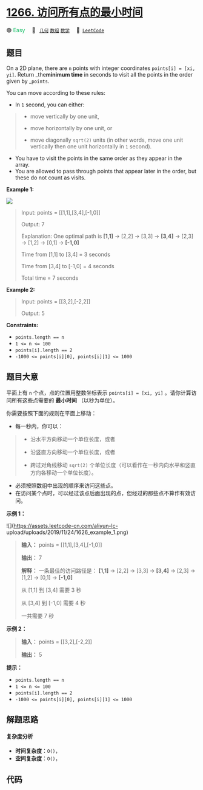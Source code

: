 # [1266. 访问所有点的最小时间](https://leetcode.com/problems/minimum-time-visiting-all-points)

🟢 <font color=#15bd66>Easy</font>&emsp; 🔖&ensp; [`几何`](/leetcode/outline/tag/geometry.md) [`数组`](/leetcode/outline/tag/array.md) [`数学`](/leetcode/outline/tag/math.md)&emsp; 🔗&ensp;[`LeetCode`](https://leetcode.com/problems/minimum-time-visiting-all-points)


## 题目

On a 2D plane, there are `n` points with integer coordinates `points[i] = [xi,
yi]`. Return _the**minimum time** in seconds to visit all the points in the
order given by _`points`.

You can move according to these rules:

  * In `1` second, you can either: 
> 
> * move vertically by one unit,
> 
> * move horizontally by one unit, or
> 
> * move diagonally `sqrt(2)` units (in other words, move one unit vertically then one unit horizontally in `1` second).
  * You have to visit the points in the same order as they appear in the array.
  * You are allowed to pass through points that appear later in the order, but these do not count as visits.



**Example 1:**

![](https://assets.leetcode.com/uploads/2019/11/14/1626_example_1.PNG)

> Input: points = [[1,1],[3,4],[-1,0]]
> 
> Output: 7
> 
> Explanation: One optimal path is **[1,1]** -> [2,2] -> [3,3] -> **[3,4]** -> [2,3] -> [1,2] -> [0,1] -> **[-1,0]**   
> 
> Time from [1,1] to [3,4] = 3 seconds 
> 
> Time from [3,4] to [-1,0] = 4 seconds
> 
> Total time = 7 seconds

**Example 2:**

> Input: points = [[3,2],[-2,2]]
> 
> Output: 5

**Constraints:**

  * `points.length == n`
  * `1 <= n <= 100`
  * `points[i].length == 2`
  * `-1000 <= points[i][0], points[i][1] <= 1000`


## 题目大意

平面上有 `n` 个点，点的位置用整数坐标表示 `points[i] = [xi, yi]` 。请你计算访问所有这些点需要的 **最小时间**
（以秒为单位）。

你需要按照下面的规则在平面上移动：

  * 每一秒内，你可以： 
> 
> * 沿水平方向移动一个单位长度，或者
> 
> * 沿竖直方向移动一个单位长度，或者
> 
> * 跨过对角线移动 `sqrt(2)` 个单位长度（可以看作在一秒内向水平和竖直方向各移动一个单位长度）。
  * 必须按照数组中出现的顺序来访问这些点。
  * 在访问某个点时，可以经过该点后面出现的点，但经过的那些点不算作有效访问。

**示例 1：**

![](https://assets.leetcode-cn.com/aliyun-lc-
upload/uploads/2019/11/24/1626_example_1.png)

> 
> 
> 
> 
> 
> **输入：** points = [[1,1],[3,4],[-1,0]]
> 
> **输出：** 7
> 
> **解释：** 一条最佳的访问路径是： **[1,1]** -> [2,2] -> [3,3] -> **[3,4]** -> [2,3] -> [1,2] -> [0,1] -> **[-1,0]**   
> 
> 从 [1,1] 到 [3,4] 需要 3 秒 
> 
> 从 [3,4] 到 [-1,0] 需要 4 秒
> 
> 一共需要 7 秒

**示例 2：**

> 
> 
> 
> 
> 
> **输入：** points = [[3,2],[-2,2]]
> 
> **输出：** 5
> 
> 

**提示：**

  * `points.length == n`
  * `1 <= n <= 100`
  * `points[i].length == 2`
  * `-1000 <= points[i][0], points[i][1] <= 1000`


## 解题思路

#### 复杂度分析

- **时间复杂度**：`O()`，
- **空间复杂度**：`O()`，

## 代码

```javascript

```